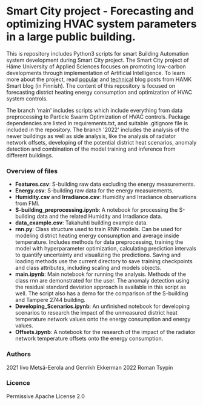 # Smart City project - Forecasting and optimizing HVAC system parameters in a large public building.

This is repository includes Python3 scripts for smart Building Automation system development during Smart City project. The Smart City project of Häme University of Applied Sciences focuses on promoting low-carbon developments through implementation of Artificial Intelligence. To learn more about the project, read [popular](https://blog.hamk.fi/hamk-smart/koneoppiminen-alykkaissa-rakennuksissa/) and [technical](https://blog.hamk.fi/hamk-smart/alykaupunki-hanke-edistaa-tekoalyn-tuotteistamista-rakennuksissa/) blog posts from HAMK Smart blog (in Finnish). The content of this repository is focused on forecasting district heating energy consumption and optimization of HVAC system controls.

The branch 'main' includes scripts which include everything from data preprocessing to Particle Swarm Optimization of HVAC controls. Package dependencies are listed in requirements.txt, and suitable .gitignore file is included in the repository. The branch '2022' includes the analysis of the newer buildings as well as side analysis, like the analysis of radiator network offsets, developing of the potential district heat scenarios, anomaly detection and combination of the model training and inference from different buildings.

### Overview of files
* __Features.csv__: S-building raw data excluding the energy measurements.
* __Energy.csv__: S-building raw data for the energy measurements.
* __Humidity.csv__ and __Irradiance.csv__: Humidity and Irradiance observations from FMI.
* __S-building_preprocessing.ipynb__: A notebook for processing the S-building data and the related Humidity and Irradiance data.
* __data_example.csv__: Takahuhti building example data.
* __rnn.py__: Class structure used to train RNN models. Can be used for modeling district heating energy consumption and average inside temperature. Includes methods for data preprocessing, training the model with hyperparameter optimization, calculating prediction intervals to quantify uncertainty and visualizing the predictions. Saving and loading methods use the current directory to save training checkpoints and class attributes, including scaling and models objects. 
* __main.ipynb__: Main notebook for running the analysis. Methods of the class rnn are demonstrated for the user. The anomaly detection using the residual standard deviation approach is available in this script as well.  The script also has a demo for the comparison of the S-building and Tampere 2744 building.
* __Developing_Scenarios.ipynb__: An unfinished notebook for developing scenarios to research the impact of the unmeasured district heat temperature network values onto the energy consumption and energy values.
* __Offsets.ipynb__: A notebook for the research of the impact of the radiator network temperature offsets onto the energy consumption.

### Authors
2021 Iivo Metsä-Eerola and Genrikh Ekkerman
2022 Roman Tsypin

### Licence
Permissive Apache License 2.0
